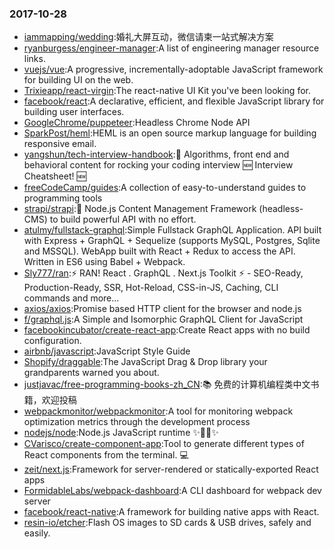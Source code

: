 ### 2017-10-28 
* [iammapping/wedding](https://github.com//iammapping/wedding):婚礼大屏互动，微信请柬一站式解决方案 
* [ryanburgess/engineer-manager](https://github.com//ryanburgess/engineer-manager):A list of engineering manager resource links. 
* [vuejs/vue](https://github.com//vuejs/vue):A progressive, incrementally-adoptable JavaScript framework for building UI on the web. 
* [Trixieapp/react-virgin](https://github.com//Trixieapp/react-virgin):The react-native UI Kit you've been looking for. 
* [facebook/react](https://github.com//facebook/react):A declarative, efficient, and flexible JavaScript library for building user interfaces. 
* [GoogleChrome/puppeteer](https://github.com//GoogleChrome/puppeteer):Headless Chrome Node API 
* [SparkPost/heml](https://github.com//SparkPost/heml):HEML is an open source markup language for building responsive email. 
* [yangshun/tech-interview-handbook](https://github.com//yangshun/tech-interview-handbook):💯 Algorithms, front end and behavioral content for rocking your coding interview 🆕 Interview Cheatsheet! 🆕 
* [freeCodeCamp/guides](https://github.com//freeCodeCamp/guides):A collection of easy-to-understand guides to programming tools 
* [strapi/strapi](https://github.com//strapi/strapi):🚀 Node.js Content Management Framework (headless-CMS) to build powerful API with no effort. 
* [atulmy/fullstack-graphql](https://github.com//atulmy/fullstack-graphql):Simple Fullstack GraphQL Application. API built with Express + GraphQL + Sequelize (supports MySQL, Postgres, Sqlite and MSSQL). WebApp built with React + Redux to access the API. Written in ES6 using Babel + Webpack. 
* [Sly777/ran](https://github.com//Sly777/ran):⚡️ RAN! React . GraphQL . Next.js Toolkit ⚡️ - SEO-Ready, Production-Ready, SSR, Hot-Reload, CSS-in-JS, Caching, CLI commands and more... 
* [axios/axios](https://github.com//axios/axios):Promise based HTTP client for the browser and node.js 
* [f/graphql.js](https://github.com//f/graphql.js):A Simple and Isomorphic GraphQL Client for JavaScript 
* [facebookincubator/create-react-app](https://github.com//facebookincubator/create-react-app):Create React apps with no build configuration. 
* [airbnb/javascript](https://github.com//airbnb/javascript):JavaScript Style Guide 
* [Shopify/draggable](https://github.com//Shopify/draggable):The JavaScript Drag & Drop library your grandparents warned you about. 
* [justjavac/free-programming-books-zh_CN](https://github.com//justjavac/free-programming-books-zh_CN):📚 免费的计算机编程类中文书籍，欢迎投稿 
* [webpackmonitor/webpackmonitor](https://github.com//webpackmonitor/webpackmonitor):A tool for monitoring webpack optimization metrics through the development process 
* [nodejs/node](https://github.com//nodejs/node):Node.js JavaScript runtime ✨🐢🚀✨ 
* [CVarisco/create-component-app](https://github.com//CVarisco/create-component-app):Tool to generate different types of React components from the terminal. 💻 
* [zeit/next.js](https://github.com//zeit/next.js):Framework for server-rendered or statically-exported React apps 
* [FormidableLabs/webpack-dashboard](https://github.com//FormidableLabs/webpack-dashboard):A CLI dashboard for webpack dev server 
* [facebook/react-native](https://github.com//facebook/react-native):A framework for building native apps with React. 
* [resin-io/etcher](https://github.com//resin-io/etcher):Flash OS images to SD cards & USB drives, safely and easily. 
